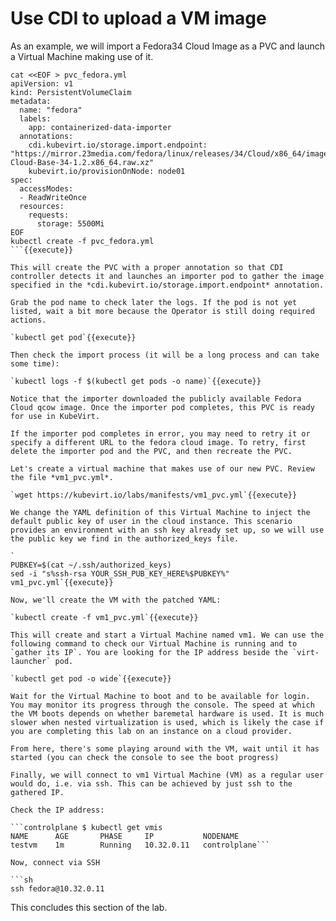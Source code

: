 # Use CDI to upload a VM image

As an example, we will import a Fedora34 Cloud Image as a PVC and launch a Virtual Machine making use of it.

```
cat <<EOF > pvc_fedora.yml
apiVersion: v1
kind: PersistentVolumeClaim
metadata:
  name: "fedora"
  labels:
    app: containerized-data-importer
  annotations:
    cdi.kubevirt.io/storage.import.endpoint: "https://mirror.23media.com/fedora/linux/releases/34/Cloud/x86_64/images/Fedora-Cloud-Base-34-1.2.x86_64.raw.xz"
    kubevirt.io/provisionOnNode: node01
spec:
  accessModes:
  - ReadWriteOnce
  resources:
    requests:
      storage: 5500Mi
EOF
kubectl create -f pvc_fedora.yml
```{{execute}}

This will create the PVC with a proper annotation so that CDI controller detects it and launches an importer pod to gather the image specified in the *cdi.kubevirt.io/storage.import.endpoint* annotation.

Grab the pod name to check later the logs. If the pod is not yet listed, wait a bit more because the Operator is still doing required actions.

`kubectl get pod`{{execute}}

Then check the import process (it will be a long process and can take some time):

`kubectl logs -f $(kubectl get pods -o name)`{{execute}}

Notice that the importer downloaded the publicly available Fedora Cloud qcow image. Once the importer pod completes, this PVC is ready for use in KubeVirt.

If the importer pod completes in error, you may need to retry it or specify a different URL to the fedora cloud image. To retry, first delete the importer pod and the PVC, and then recreate the PVC.

Let's create a virtual machine that makes use of our new PVC. Review the file *vm1_pvc.yml*.

`wget https://kubevirt.io/labs/manifests/vm1_pvc.yml`{{execute}}

We change the YAML definition of this Virtual Machine to inject the default public key of user in the cloud instance. This scenario provides an environment with an ssh key already set up, so we will use the public key we find in the authorized_keys file.

`
PUBKEY=$(cat ~/.ssh/authorized_keys)
sed -i "s%ssh-rsa YOUR_SSH_PUB_KEY_HERE%$PUBKEY%" vm1_pvc.yml`{{execute}}

Now, we'll create the VM with the patched YAML:

`kubectl create -f vm1_pvc.yml`{{execute}}

This will create and start a Virtual Machine named vm1. We can use the following command to check our Virtual Machine is running and to `gather its IP`. You are looking for the IP address beside the `virt-launcher` pod.

`kubectl get pod -o wide`{{execute}}

Wait for the Virtual Machine to boot and to be available for login. You may monitor its progress through the console. The speed at which the VM boots depends on whether baremetal hardware is used. It is much slower when nested virtualization is used, which is likely the case if you are completing this lab on an instance on a cloud provider.

From here, there's some playing around with the VM, wait until it has started (you can check the console to see the boot progress)

Finally, we will connect to vm1 Virtual Machine (VM) as a regular user would do, i.e. via ssh. This can be achieved by just ssh to the gathered IP.

Check the IP address:

```controlplane $ kubectl get vmis
NAME      AGE       PHASE     IP           NODENAME
testvm    1m        Running   10.32.0.11   controlplane```

Now, connect via SSH

```sh
ssh fedora@10.32.0.11
```

This concludes this section of the lab.
